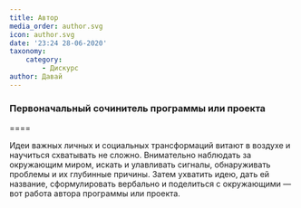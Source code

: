 ```yaml
---
title: Автор
media_order: author.svg
icon: author.svg
date: '23:24 28-06-2020'
taxonomy:
    category:
        - Дискурс
author: Давай
---
```


### Первоначальный сочинитель программы или проекта

====

Идеи важных личных и социальных трансформаций витают в воздухе и научиться схватывать не сложно. Внимательно наблюдать за окружающим миром, искать и улавливать сигналы, обнаруживать проблемы и их глубинные причины. Затем ухватить идею, дать ей название, сформулировать вербально и поделиться с окружающими — вот работа автора программы или проекта. 

